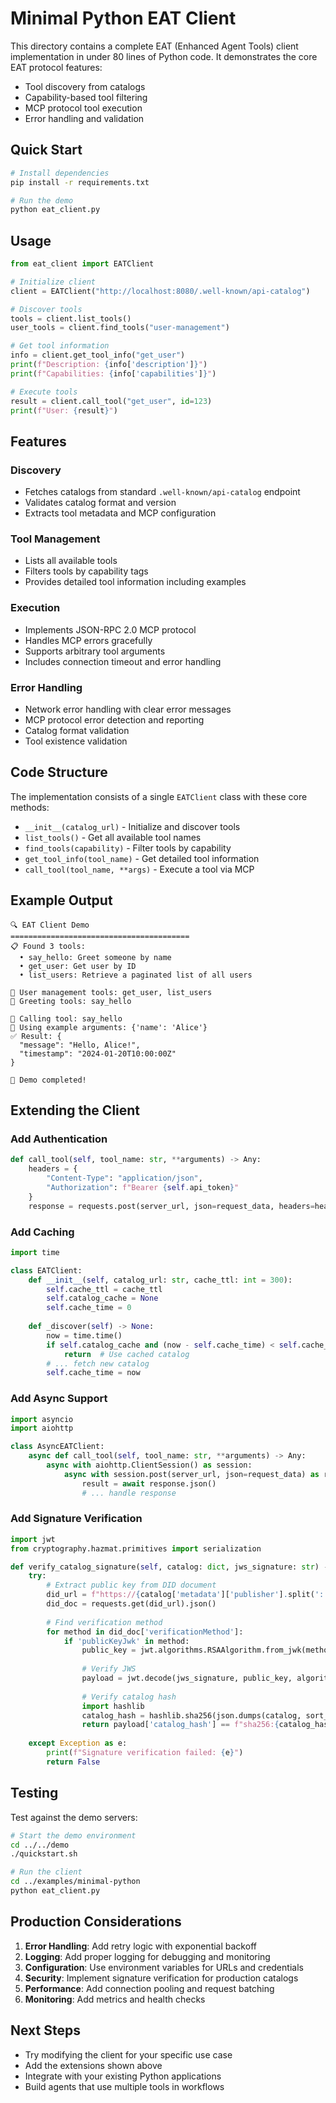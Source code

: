 # Minimal Python EAT Client

This directory contains a complete EAT (Enhanced Agent Tools) client implementation in under 80 lines of Python code. It demonstrates the core EAT protocol features:

- Tool discovery from catalogs
- Capability-based tool filtering  
- MCP protocol tool execution
- Error handling and validation

## Quick Start

```bash
# Install dependencies
pip install -r requirements.txt

# Run the demo
python eat_client.py
```

## Usage

```python
from eat_client import EATClient

# Initialize client
client = EATClient("http://localhost:8080/.well-known/api-catalog")

# Discover tools
tools = client.list_tools()
user_tools = client.find_tools("user-management")

# Get tool information
info = client.get_tool_info("get_user")
print(f"Description: {info['description']}")
print(f"Capabilities: {info['capabilities']}")

# Execute tools
result = client.call_tool("get_user", id=123)
print(f"User: {result}")
```

## Features

### Discovery
- Fetches catalogs from standard `.well-known/api-catalog` endpoint
- Validates catalog format and version
- Extracts tool metadata and MCP configuration

### Tool Management
- Lists all available tools
- Filters tools by capability tags
- Provides detailed tool information including examples

### Execution
- Implements JSON-RPC 2.0 MCP protocol
- Handles MCP errors gracefully
- Supports arbitrary tool arguments
- Includes connection timeout and error handling

### Error Handling
- Network error handling with clear error messages
- MCP protocol error detection and reporting
- Catalog format validation
- Tool existence validation

## Code Structure

The implementation consists of a single `EATClient` class with these core methods:

- `__init__(catalog_url)` - Initialize and discover tools
- `list_tools()` - Get all available tool names
- `find_tools(capability)` - Filter tools by capability
- `get_tool_info(tool_name)` - Get detailed tool information
- `call_tool(tool_name, **args)` - Execute a tool via MCP

## Example Output

```
🔍 EAT Client Demo
========================================
📋 Found 3 tools:
  • say_hello: Greet someone by name
  • get_user: Get user by ID  
  • list_users: Retrieve a paginated list of all users

👥 User management tools: get_user, list_users
👋 Greeting tools: say_hello

🚀 Calling tool: say_hello
📝 Using example arguments: {'name': 'Alice'}
✅ Result: {
  "message": "Hello, Alice!",
  "timestamp": "2024-01-20T10:00:00Z"
}

🎉 Demo completed!
```

## Extending the Client

### Add Authentication

```python
def call_tool(self, tool_name: str, **arguments) -> Any:
    headers = {
        "Content-Type": "application/json",
        "Authorization": f"Bearer {self.api_token}"
    }
    response = requests.post(server_url, json=request_data, headers=headers)
```

### Add Caching

```python
import time

class EATClient:
    def __init__(self, catalog_url: str, cache_ttl: int = 300):
        self.cache_ttl = cache_ttl
        self.catalog_cache = None
        self.cache_time = 0
        
    def _discover(self) -> None:
        now = time.time()
        if self.catalog_cache and (now - self.cache_time) < self.cache_ttl:
            return  # Use cached catalog
        # ... fetch new catalog
        self.cache_time = now
```

### Add Async Support

```python
import asyncio
import aiohttp

class AsyncEATClient:
    async def call_tool(self, tool_name: str, **arguments) -> Any:
        async with aiohttp.ClientSession() as session:
            async with session.post(server_url, json=request_data) as response:
                result = await response.json()
                # ... handle response
```

### Add Signature Verification

```python
import jwt
from cryptography.hazmat.primitives import serialization

def verify_catalog_signature(self, catalog: dict, jws_signature: str) -> bool:
    try:
        # Extract public key from DID document
        did_url = f"https://{catalog['metadata']['publisher'].split(':')[-1]}/.well-known/did.json"
        did_doc = requests.get(did_url).json()
        
        # Find verification method
        for method in did_doc['verificationMethod']:
            if 'publicKeyJwk' in method:
                public_key = jwt.algorithms.RSAAlgorithm.from_jwk(method['publicKeyJwk'])
                
                # Verify JWS
                payload = jwt.decode(jws_signature, public_key, algorithms=['RS256'])
                
                # Verify catalog hash
                import hashlib
                catalog_hash = hashlib.sha256(json.dumps(catalog, sort_keys=True).encode()).hexdigest()
                return payload['catalog_hash'] == f"sha256:{catalog_hash}"
                
    except Exception as e:
        print(f"Signature verification failed: {e}")
        return False
```

## Testing

Test against the demo servers:

```bash
# Start the demo environment
cd ../../demo
./quickstart.sh

# Run the client
cd ../examples/minimal-python
python eat_client.py
```

## Production Considerations

1. **Error Handling**: Add retry logic with exponential backoff
2. **Logging**: Add proper logging for debugging and monitoring
3. **Configuration**: Use environment variables for URLs and credentials
4. **Security**: Implement signature verification for production catalogs
5. **Performance**: Add connection pooling and request batching
6. **Monitoring**: Add metrics and health checks

## Next Steps

- Try modifying the client for your specific use case
- Add the extensions shown above
- Integrate with your existing Python applications
- Build agents that use multiple tools in workflows